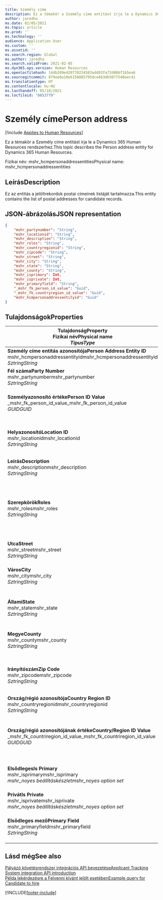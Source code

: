 ```yaml
---
title: Személy címe
description: Ez a témakör a Személy címe entitást írja le a Dynamics 365 Human Resources rendszerhez.
author: jaredha
ms.date: 02/05/2021
ms.topic: article
ms.prod: ''
ms.technology: ''
audience: Application User
ms.custom: ''
ms.assetid: ''
ms.search.region: Global
ms.author: jaredha
ms.search.validFrom: 2021-02-05
ms.dyn365.ops.version: Human Resources
ms.openlocfilehash: 14db209e420770234583add93fa72d086f1b5ea6
ms.sourcegitcommit: 879ee8a10e6158885795dce4b3db5077540eec41
ms.translationtype: HT
ms.contentlocale: hu-HU
ms.lasthandoff: 05/18/2021
ms.locfileid: "6053779"
---
```

# <a name="person-address"></a><span data-ttu-id="892c3-103">Személy címe</span><span class="sxs-lookup"><span data-stu-id="892c3-103">Person address</span></span>

[!include [Applies to Human Resources](../includes/applies-to-hr.md)]

<span data-ttu-id="892c3-104">Ez a témakör a Személy címe entitást írja le a Dynamics 365 Human Resources rendszerhez.</span><span class="sxs-lookup"><span data-stu-id="892c3-104">This topic describes the Person address entity for Dynamics 365 Human Resources.</span></span>

<span data-ttu-id="892c3-105">Fizikai név: mshr_hcmpersonaddressentities</span><span class="sxs-lookup"><span data-stu-id="892c3-105">Physical name: mshr_hcmpersonaddressentities</span></span>

## <a name="description"></a><span data-ttu-id="892c3-106">Leírás</span><span class="sxs-lookup"><span data-stu-id="892c3-106">Description</span></span>

<span data-ttu-id="892c3-107">Ez az entitás a jelöltrekordok postai címeinek listáját tartalmazza.</span><span class="sxs-lookup"><span data-stu-id="892c3-107">This entity contains the list of postal addresses for candidate records.</span></span>

## <a name="json-representation"></a><span data-ttu-id="892c3-108">JSON-ábrázolás</span><span class="sxs-lookup"><span data-stu-id="892c3-108">JSON representation</span></span>

```json
{
    "mshr_partynumber": "String",
    "mshr_locationid": "String",
    "mshr_description": "String",
    "mshr_roles": "String",
    "mshr_countryregionid": "String",
    "mshr_zipcode": "String",
    "mshr_street": "String",
    "mshr_city": "String",
    "mshr_state": "String",
    "mshr_county": "String",
    "mshr_isprimary": Int,
    "mshr_isprivate": Int,
    "mshr_primaryfield": "String",
    "_mshr_fk_person_id_value": "Guid",
    "_mshr_fk_countryregion_id_value": "Guid",
    "mshr_hcmpersonaddressentityid": "Guid"
}
```

## <a name="properties"></a><span data-ttu-id="892c3-109">Tulajdonságok</span><span class="sxs-lookup"><span data-stu-id="892c3-109">Properties</span></span>

| <span data-ttu-id="892c3-110">Tulajdonság</span><span class="sxs-lookup"><span data-stu-id="892c3-110">Property</span></span><br><span data-ttu-id="892c3-111">**Fizikai név**</span><span class="sxs-lookup"><span data-stu-id="892c3-111">**Physical name**</span></span><br><span data-ttu-id="892c3-112">**_Típus_**</span><span class="sxs-lookup"><span data-stu-id="892c3-112">**_Type_**</span></span> | <span data-ttu-id="892c3-113">Használat</span><span class="sxs-lookup"><span data-stu-id="892c3-113">Use</span></span> | <span data-ttu-id="892c3-114">Leírás</span><span class="sxs-lookup"><span data-stu-id="892c3-114">Description</span></span> |
| --- | --- | --- |
| <span data-ttu-id="892c3-115">**Személy címe entitás azonosítója**</span><span class="sxs-lookup"><span data-stu-id="892c3-115">**Person Address Entity ID**</span></span><br><span data-ttu-id="892c3-116">mshr_hcmpersonaddressentityid</span><span class="sxs-lookup"><span data-stu-id="892c3-116">mshr_hcmpersonaddressentityid</span></span><br><span data-ttu-id="892c3-117">*Sztring*</span><span class="sxs-lookup"><span data-stu-id="892c3-117">*String*</span></span> | <span data-ttu-id="892c3-118">Írásvédett</span><span class="sxs-lookup"><span data-stu-id="892c3-118">Read-only</span></span><br><span data-ttu-id="892c3-119">Szükséges</span><span class="sxs-lookup"><span data-stu-id="892c3-119">Required</span></span> | <span data-ttu-id="892c3-120">Az entitásrekord rendszer által generált egyedi azonosítója.</span><span class="sxs-lookup"><span data-stu-id="892c3-120">System-generated unique identifier for the entity record.</span></span> |
| <span data-ttu-id="892c3-121">**Fél száma**</span><span class="sxs-lookup"><span data-stu-id="892c3-121">**Party Number**</span></span><br><span data-ttu-id="892c3-122">mshr_partynumber</span><span class="sxs-lookup"><span data-stu-id="892c3-122">mshr_partynumber</span></span><br><span data-ttu-id="892c3-123">*Sztring*</span><span class="sxs-lookup"><span data-stu-id="892c3-123">*String*</span></span> | <span data-ttu-id="892c3-124">Olvasás/írás</span><span class="sxs-lookup"><span data-stu-id="892c3-124">Read/write</span></span><br><span data-ttu-id="892c3-125">Szükséges</span><span class="sxs-lookup"><span data-stu-id="892c3-125">Required</span></span> | <span data-ttu-id="892c3-126">A társított fél (személy) rekordjának azonosítója.</span><span class="sxs-lookup"><span data-stu-id="892c3-126">The ID of the associated party (person) record.</span></span> |
| <span data-ttu-id="892c3-127">**Személyazonosító értéke**</span><span class="sxs-lookup"><span data-stu-id="892c3-127">**Person ID Value**</span></span><br><span data-ttu-id="892c3-128">_mshr_fk_person_id_value</span><span class="sxs-lookup"><span data-stu-id="892c3-128">_mshr_fk_person_id_value</span></span><br><span data-ttu-id="892c3-129">*GUID*</span><span class="sxs-lookup"><span data-stu-id="892c3-129">*GUID*</span></span> | <span data-ttu-id="892c3-130">Írásvédett</span><span class="sxs-lookup"><span data-stu-id="892c3-130">Read-only</span></span><br><span data-ttu-id="892c3-131">Szükséges</span><span class="sxs-lookup"><span data-stu-id="892c3-131">Required</span></span><br><span data-ttu-id="892c3-132">Idegen kulcs: mshr_dirpersonentityid / mshr_dirpersonentity</span><span class="sxs-lookup"><span data-stu-id="892c3-132">Foreign key: mshr_dirpersonentityid of mshr_dirpersonentity</span></span> | <span data-ttu-id="892c3-133">A fél (személy) entitásrekord rendszer által generált egyedi azonosítója.</span><span class="sxs-lookup"><span data-stu-id="892c3-133">The system-generated identifier of the party (person) entity record.</span></span> |
| <span data-ttu-id="892c3-134">**Helyazonosító**</span><span class="sxs-lookup"><span data-stu-id="892c3-134">**Location ID**</span></span><br><span data-ttu-id="892c3-135">mshr_locationid</span><span class="sxs-lookup"><span data-stu-id="892c3-135">mshr_locationid</span></span><br><span data-ttu-id="892c3-136">*Sztring*</span><span class="sxs-lookup"><span data-stu-id="892c3-136">*String*</span></span> | <span data-ttu-id="892c3-137">Olvasás/írás</span><span class="sxs-lookup"><span data-stu-id="892c3-137">Read/write</span></span><br><span data-ttu-id="892c3-138">Szükséges</span><span class="sxs-lookup"><span data-stu-id="892c3-138">Required</span></span> | <span data-ttu-id="892c3-139">A címrekord helyazonosítója.</span><span class="sxs-lookup"><span data-stu-id="892c3-139">The location ID of the address record.</span></span> <span data-ttu-id="892c3-140">Beállítás egy mshr_logisticspostaladdresslocationcdsentity entitásban.</span><span class="sxs-lookup"><span data-stu-id="892c3-140">Set up in mshr_logisticspostaladdresslocationcdsentity entity.</span></span> |
| <span data-ttu-id="892c3-141">**Leírás**</span><span class="sxs-lookup"><span data-stu-id="892c3-141">**Description**</span></span><br><span data-ttu-id="892c3-142">mshr_description</span><span class="sxs-lookup"><span data-stu-id="892c3-142">mshr_description</span></span><br><span data-ttu-id="892c3-143">*Sztring*</span><span class="sxs-lookup"><span data-stu-id="892c3-143">*String*</span></span> | <span data-ttu-id="892c3-144">Olvasás/írás</span><span class="sxs-lookup"><span data-stu-id="892c3-144">Read/write</span></span><br><span data-ttu-id="892c3-145">Szükséges</span><span class="sxs-lookup"><span data-stu-id="892c3-145">Required</span></span> | <span data-ttu-id="892c3-146">A jelölt címének leírása.</span><span class="sxs-lookup"><span data-stu-id="892c3-146">A description of the candidate’s address.</span></span> |
| <span data-ttu-id="892c3-147">**Szerepkörök**</span><span class="sxs-lookup"><span data-stu-id="892c3-147">**Roles**</span></span><br><span data-ttu-id="892c3-148">mshr_roles</span><span class="sxs-lookup"><span data-stu-id="892c3-148">mshr_roles</span></span><br><span data-ttu-id="892c3-149">*Sztring*</span><span class="sxs-lookup"><span data-stu-id="892c3-149">*String*</span></span> | <span data-ttu-id="892c3-150">Olvasás/írás</span><span class="sxs-lookup"><span data-stu-id="892c3-150">Read/write</span></span><br><span data-ttu-id="892c3-151">Szükséges</span><span class="sxs-lookup"><span data-stu-id="892c3-151">Required</span></span> | <span data-ttu-id="892c3-152">A címhez hozzárendelt szerepkörök.</span><span class="sxs-lookup"><span data-stu-id="892c3-152">The roles assigned for this address.</span></span> <span data-ttu-id="892c3-153">Több szerepkört is hozzárendelhet.</span><span class="sxs-lookup"><span data-stu-id="892c3-153">More than one role can be assigned.</span></span> <span data-ttu-id="892c3-154">Minden szerepkört pontosvesszővel kell elválasztani egymástól.</span><span class="sxs-lookup"><span data-stu-id="892c3-154">Each role should be separated by a semicolon.</span></span> <span data-ttu-id="892c3-155">Az mshr_logisticslocationroleentity entitásban lévő érvényes értékek.</span><span class="sxs-lookup"><span data-stu-id="892c3-155">Valid values contained in the mshr_logisticslocationroleentity entity.</span></span> |
| <span data-ttu-id="892c3-156">**Utca**</span><span class="sxs-lookup"><span data-stu-id="892c3-156">**Street**</span></span><br><span data-ttu-id="892c3-157">mshr_street</span><span class="sxs-lookup"><span data-stu-id="892c3-157">mshr_street</span></span><br><span data-ttu-id="892c3-158">*Sztring*</span><span class="sxs-lookup"><span data-stu-id="892c3-158">*String*</span></span> | <span data-ttu-id="892c3-159">Olvasás/írás</span><span class="sxs-lookup"><span data-stu-id="892c3-159">Read/write</span></span><br><span data-ttu-id="892c3-160">Választható</span><span class="sxs-lookup"><span data-stu-id="892c3-160">Optional</span></span> | <span data-ttu-id="892c3-161">Utca, házszám.</span><span class="sxs-lookup"><span data-stu-id="892c3-161">The street number.</span></span> |
| <span data-ttu-id="892c3-162">**Város**</span><span class="sxs-lookup"><span data-stu-id="892c3-162">**City**</span></span><br><span data-ttu-id="892c3-163">mshr_city</span><span class="sxs-lookup"><span data-stu-id="892c3-163">mshr_city</span></span><br><span data-ttu-id="892c3-164">*Sztring*</span><span class="sxs-lookup"><span data-stu-id="892c3-164">*String*</span></span> | <span data-ttu-id="892c3-165">Olvasás/írás</span><span class="sxs-lookup"><span data-stu-id="892c3-165">Read/write</span></span><br><span data-ttu-id="892c3-166">Választható</span><span class="sxs-lookup"><span data-stu-id="892c3-166">Optional</span></span> | <span data-ttu-id="892c3-167">A címben szereplő város.</span><span class="sxs-lookup"><span data-stu-id="892c3-167">The city of the address.</span></span> <span data-ttu-id="892c3-168">Beállítás az mshr_logisticsaddresscityentity entitásban.</span><span class="sxs-lookup"><span data-stu-id="892c3-168">Set up in mshr_logisticsaddresscityentity entity.</span></span> |
| <span data-ttu-id="892c3-169">**Állami**</span><span class="sxs-lookup"><span data-stu-id="892c3-169">**State**</span></span><br><span data-ttu-id="892c3-170">mshr_state</span><span class="sxs-lookup"><span data-stu-id="892c3-170">mshr_state</span></span><br><span data-ttu-id="892c3-171">*Sztring*</span><span class="sxs-lookup"><span data-stu-id="892c3-171">*String*</span></span> | <span data-ttu-id="892c3-172">Olvasás/írás</span><span class="sxs-lookup"><span data-stu-id="892c3-172">Read/write</span></span><br><span data-ttu-id="892c3-173">Választható</span><span class="sxs-lookup"><span data-stu-id="892c3-173">Optional</span></span> | <span data-ttu-id="892c3-174">A címhez tartozó állam.</span><span class="sxs-lookup"><span data-stu-id="892c3-174">The state of the address.</span></span> <span data-ttu-id="892c3-175">Beállítás az mshr_logisticsaddressstateentity entitásban.</span><span class="sxs-lookup"><span data-stu-id="892c3-175">Set up in mshr_logisticsaddressstateentity entity.</span></span> |
| <span data-ttu-id="892c3-176">**Megye**</span><span class="sxs-lookup"><span data-stu-id="892c3-176">**County**</span></span><br><span data-ttu-id="892c3-177">mshr_county</span><span class="sxs-lookup"><span data-stu-id="892c3-177">mshr_county</span></span><br><span data-ttu-id="892c3-178">*Sztring*</span><span class="sxs-lookup"><span data-stu-id="892c3-178">*String*</span></span> | <span data-ttu-id="892c3-179">Olvasás/írás</span><span class="sxs-lookup"><span data-stu-id="892c3-179">Read/write</span></span><br><span data-ttu-id="892c3-180">Választható</span><span class="sxs-lookup"><span data-stu-id="892c3-180">Optional</span></span> | <span data-ttu-id="892c3-181">A címhez tartozó megye megadása.</span><span class="sxs-lookup"><span data-stu-id="892c3-181">The county of the address.</span></span> <span data-ttu-id="892c3-182">Beállítás az mshr_logisticsaddresscountyentity entitásban.</span><span class="sxs-lookup"><span data-stu-id="892c3-182">Set up in mshr_logisticsaddresscountyentity entity.</span></span> |
| <span data-ttu-id="892c3-183">**Irányítószám**</span><span class="sxs-lookup"><span data-stu-id="892c3-183">**Zip Code**</span></span><br><span data-ttu-id="892c3-184">mshr_zipcode</span><span class="sxs-lookup"><span data-stu-id="892c3-184">mshr_zipcode</span></span><br><span data-ttu-id="892c3-185">*Sztring*</span><span class="sxs-lookup"><span data-stu-id="892c3-185">*String*</span></span> | <span data-ttu-id="892c3-186">Olvasás/írás</span><span class="sxs-lookup"><span data-stu-id="892c3-186">Read/write</span></span><br><span data-ttu-id="892c3-187">Választható</span><span class="sxs-lookup"><span data-stu-id="892c3-187">Optional</span></span> | <span data-ttu-id="892c3-188">A címhez tartozó postai irányítószám.</span><span class="sxs-lookup"><span data-stu-id="892c3-188">The zip/postal code of the address.</span></span> <span data-ttu-id="892c3-189">Beállítás az mshr_logisticsaddresspostalcodeentity entitásban.</span><span class="sxs-lookup"><span data-stu-id="892c3-189">Set up in mshr_logisticsaddresspostalcodeentity entity.</span></span> |
| <span data-ttu-id="892c3-190">**Ország/régió azonosítója**</span><span class="sxs-lookup"><span data-stu-id="892c3-190">**Country Region ID**</span></span><br><span data-ttu-id="892c3-191">mshr_countryregionid</span><span class="sxs-lookup"><span data-stu-id="892c3-191">mshr_countryregionid</span></span><br><span data-ttu-id="892c3-192">*Sztring*</span><span class="sxs-lookup"><span data-stu-id="892c3-192">*String*</span></span> | <span data-ttu-id="892c3-193">Olvasás/írás</span><span class="sxs-lookup"><span data-stu-id="892c3-193">Read/write</span></span><br><span data-ttu-id="892c3-194">Választható</span><span class="sxs-lookup"><span data-stu-id="892c3-194">Optional</span></span> | <span data-ttu-id="892c3-195">A címhez tartozó ország vagy régió megadása</span><span class="sxs-lookup"><span data-stu-id="892c3-195">The country or region of the address.</span></span> |
| <span data-ttu-id="892c3-196">**Ország/régió azonosítójának értéke**</span><span class="sxs-lookup"><span data-stu-id="892c3-196">**Country/Region ID Value**</span></span><br><span data-ttu-id="892c3-197">_mshr_fk_countriregion_id_value</span><span class="sxs-lookup"><span data-stu-id="892c3-197">_mshr_fk_countriregion_id_value</span></span><br><span data-ttu-id="892c3-198">*GUID*</span><span class="sxs-lookup"><span data-stu-id="892c3-198">*GUID*</span></span> | <span data-ttu-id="892c3-199">Írásvédett</span><span class="sxs-lookup"><span data-stu-id="892c3-199">Read-only</span></span><br><span data-ttu-id="892c3-200">Választható</span><span class="sxs-lookup"><span data-stu-id="892c3-200">Optional</span></span><br><span data-ttu-id="892c3-201">Idegen kulcs: mshr_logisticaddresscountryregionentityid / mshr_logisticsaddresscountryregionentity</span><span class="sxs-lookup"><span data-stu-id="892c3-201">Foreign key: mshr_logisticaddresscountryregionentityid of mshr_logisticsaddresscountryregionentity</span></span> | <span data-ttu-id="892c3-202">A cím országának/régiójának rendszer által generált egyedi azonosítója.</span><span class="sxs-lookup"><span data-stu-id="892c3-202">System-generated unique identifier of the country/region of the address.</span></span> |
| <span data-ttu-id="892c3-203">**Elsődleges**</span><span class="sxs-lookup"><span data-stu-id="892c3-203">**Is Primary**</span></span><br><span data-ttu-id="892c3-204">mshr_isprimary</span><span class="sxs-lookup"><span data-stu-id="892c3-204">mshr_isprimary</span></span><br><span data-ttu-id="892c3-205">*mshr_noyes beállításkészlet*</span><span class="sxs-lookup"><span data-stu-id="892c3-205">*mshr_noyes option set*</span></span> | <span data-ttu-id="892c3-206">Olvasás/írás</span><span class="sxs-lookup"><span data-stu-id="892c3-206">Read/write</span></span><br><span data-ttu-id="892c3-207">Szükséges</span><span class="sxs-lookup"><span data-stu-id="892c3-207">Required</span></span> | <span data-ttu-id="892c3-208">Azt jelzi, hogy ez a cím-e a beállított szerepkörhöz tartozó személy elsődleges címe.</span><span class="sxs-lookup"><span data-stu-id="892c3-208">Identifies whether this address is the primary address for the person of the defined role.</span></span> |
| <span data-ttu-id="892c3-209">**Privát**</span><span class="sxs-lookup"><span data-stu-id="892c3-209">**Is Private**</span></span><br><span data-ttu-id="892c3-210">mshr_isprivate</span><span class="sxs-lookup"><span data-stu-id="892c3-210">mshr_isprivate</span></span><br><span data-ttu-id="892c3-211">*mshr_noyes beállításkészlet*</span><span class="sxs-lookup"><span data-stu-id="892c3-211">*mshr_noyes option set*</span></span> | <span data-ttu-id="892c3-212">Olvasás/írás</span><span class="sxs-lookup"><span data-stu-id="892c3-212">Read/write</span></span><br><span data-ttu-id="892c3-213">Szükséges</span><span class="sxs-lookup"><span data-stu-id="892c3-213">Required</span></span> | <span data-ttu-id="892c3-214">Azt jelzi, hogy ez a cím a személy privát címe-e.</span><span class="sxs-lookup"><span data-stu-id="892c3-214">Identifies whether this address is a private address for the person.</span></span> |
| <span data-ttu-id="892c3-215">**Elsődleges mező**</span><span class="sxs-lookup"><span data-stu-id="892c3-215">**Primary Field**</span></span><br><span data-ttu-id="892c3-216">mshr_primaryfield</span><span class="sxs-lookup"><span data-stu-id="892c3-216">mshr_primaryfield</span></span><br><span data-ttu-id="892c3-217">*Sztring*</span><span class="sxs-lookup"><span data-stu-id="892c3-217">*String*</span></span> | <span data-ttu-id="892c3-218">Írásvédett</span><span class="sxs-lookup"><span data-stu-id="892c3-218">Read-only</span></span><br><span data-ttu-id="892c3-219">Szükséges</span><span class="sxs-lookup"><span data-stu-id="892c3-219">Required</span></span> | <span data-ttu-id="892c3-220">Az entitásrekord elsődleges azonosítójaként használt mező.</span><span class="sxs-lookup"><span data-stu-id="892c3-220">Field used as a primary identifier of the entity record.</span></span> <span data-ttu-id="892c3-221">Fél száma és helyazonosító kombinációja.</span><span class="sxs-lookup"><span data-stu-id="892c3-221">Combination of party number and location ID.</span></span> |

## <a name="see-also"></a><span data-ttu-id="892c3-222">Lásd még</span><span class="sxs-lookup"><span data-stu-id="892c3-222">See also</span></span>

[<span data-ttu-id="892c3-223">Pályázó követésrendszer integrációs API bevezetése</span><span class="sxs-lookup"><span data-stu-id="892c3-223">Applicant Tracking System integration API introduction</span></span>](hr-admin-integration-ats-api-introduction.md)<br>
[<span data-ttu-id="892c3-224">Példa lekérdezésre a Felvenni kívánt jelölt esetében</span><span class="sxs-lookup"><span data-stu-id="892c3-224">Example query for Candidate to hire</span></span>](hr-admin-integration-ats-api-candidate-to-hire-example-query.md)



[!INCLUDE[footer-include](../includes/footer-banner.md)]